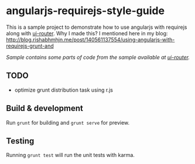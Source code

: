 # angularjs-requirejs-style-guide

This is a sample project to demonstrate how to use angularjs with requirejs along with [ui-router](https://github.com/angular-ui/ui-router).
Why I made this? I mentioned here in my blog: http://blog.rishabhmhjn.me/post/140561137554/using-angularjs-with-requirejs-grunt-and

*Sample contains some parts of code from the sample available at [ui-router](https://github.com/angular-ui/ui-router).*


## TODO

- optimize grunt distribution task using r.js

## Build & development

Run `grunt` for building and `grunt serve` for preview.

## Testing

Running `grunt test` will run the unit tests with karma.
